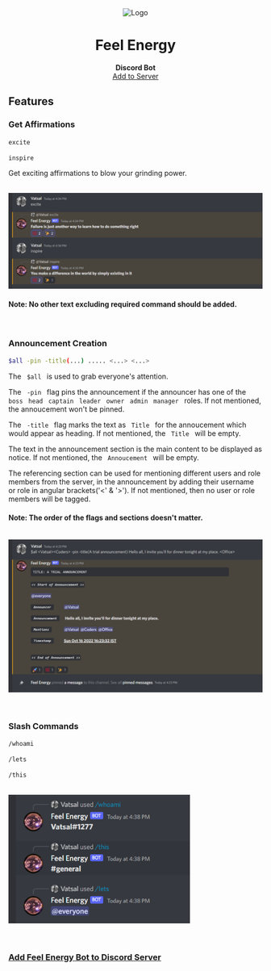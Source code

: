 <div align="center">
  <img src="./assets/bot_avatar.png" alt="Logo" width="85" height="85">
  
 # Feel Energy

  <p>
    <strong>Discord Bot</strong><br>
    <a href="https://discord.com/api/oauth2/authorize?client_id=1030484788001374279&permissions=534992383040&scope=bot">Add to Server</a>

  </p>
</div>


## Features

### Get Affirmations

```sh
excite
```

```sh
inspire
```

Get exciting affirmations to blow your grinding power.
 
<br><img src="./assets/affirmations.png" alt="Image0">

#### Note: No other text excluding required command should be added.

<br>

### Announcement Creation

```sh
$all -pin -title(...) ..... <...> <...>
```
The &ensp;`$all`&ensp; is used to grab everyone's attention.

The &ensp;`-pin`&ensp; flag pins the announcement if the announcer has one of the &ensp;`boss`&ensp; `head`&ensp; `captain`&ensp; `leader`&ensp; `owner`&ensp; `admin`&ensp; `manager`&ensp; roles. If not mentioned, the annoucement won't be pinned.

The &ensp;`-title`&ensp; flag marks the text as &ensp;`Title`&ensp; for the annoucement which would appear as heading. If not mentioned, the &ensp;`Title`&ensp; will be empty.

The text in the announcement section is the main content to be displayed as notice. If not mentioned, the &ensp;`Annoucement`&ensp; will be empty.

The referencing section can be used for mentioning different users and role members from the server, in the announcement by adding their username or role in angular brackets('<' & '>'). If not mentioned, then no user or role members will be tagged.

#### Note: The order of the flags and sections doesn't matter.

<br><img src="./assets/announcement_template.png" alt="Image1">

<br>

### Slash Commands

```sh
/whoami
```

```sh
/lets
```

```sh
/this
```

<br><img src="./assets/slash_commands.png" alt="Image2" width="360">

<br>

### [Add Feel Energy Bot to Discord Server](https://discord.com/api/oauth2/authorize?client_id=1030484788001374279&permissions=534992383040&scope=bot)
